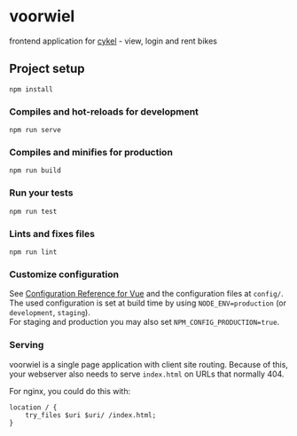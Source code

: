 # voorwiel

frontend application for [cykel](https://github.com/stadtulm/cykel) - view, login and rent bikes


## Project setup
```
npm install
```

### Compiles and hot-reloads for development
```
npm run serve
```

### Compiles and minifies for production
```
npm run build
```

### Run your tests
```
npm run test
```

### Lints and fixes files
```
npm run lint
```

### Customize configuration
See [Configuration Reference for Vue](https://cli.vuejs.org/config/) and the configuration files at `config/`. The used configuration is set at build time by using `NODE_ENV=production` (or `development`, `staging`).  
For staging and production you may also set `NPM_CONFIG_PRODUCTION=true`.

### Serving
voorwiel is a single page application with client site routing. Because of this, your webserver also needs to serve `index.html` on URLs that normally 404. 

For nginx, you could do this with:
```
location / {
    try_files $uri $uri/ /index.html;
}
```
